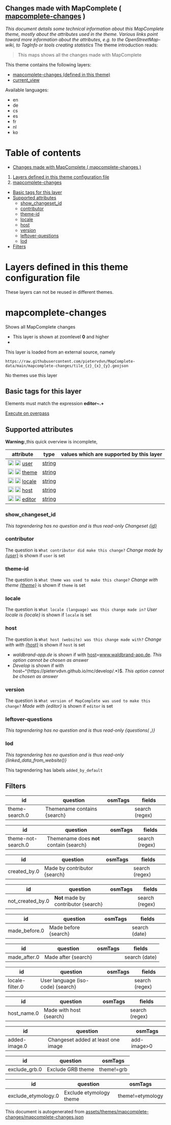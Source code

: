 [//]: # (WARNING: this file is automatically generated. Please find the sources at the bottom and edit those sources)

## Changes made with MapComplete ( [mapcomplete-changes](https://mapcomplete.org/mapcomplete-changes) )
_This document details some technical information about this MapComplete theme, mostly about the attributes used in the theme. Various links point toward more information about the attributes, e.g. to the OpenStreetMap-wiki, to TagInfo or tools creating statistics_
The theme introduction reads:

> This maps shows all the changes made with MapComplete

This theme contains the following layers:

 - [mapcomplete-changes (defined in this theme)](#mapcomplete-changes)
 - [current_view](../Layers/current_view.md)

Available languages:

 - en
 - de
 - cs
 - es
 - fr
 - nl
 - ko

# Table of contents

  - [Changes made with MapComplete ( mapcomplete-changes )](#changes-made-with-mapcomplete-(-mapcomplete-changes-))
1. [Layers defined in this theme configuration file](#layers-defined-in-this-theme-configuration-file)
2. [mapcomplete-changes](#mapcomplete-changes)
  - [Basic tags for this layer](#basic-tags-for-this-layer)
  - [Supported attributes](#supported-attributes)
    + [show_changeset_id](#show_changeset_id)
    + [contributor](#contributor)
    + [theme-id](#theme-id)
    + [locale](#locale)
    + [host](#host)
    + [version](#version)
    + [leftover-questions](#leftover-questions)
    + [lod](#lod)
  - [Filters](#filters)

# Layers defined in this theme configuration file
These layers can not be reused in different themes.
# mapcomplete-changes

Shows all MapComplete changes

 - This layer is shown at zoomlevel **0** and higher
 - <img src='../warning.svg' height='1rem'/>

This layer is loaded from an external source, namely 

`https://raw.githubusercontent.com/pietervdvn/MapComplete-data/main/mapcomplete-changes/tile_{z}_{x}_{y}.geojson`

No themes use this layer

## Basic tags for this layer

Elements must match the expression **editor~.+**

[Execute on overpass](http://overpass-turbo.eu/?Q=%5Bout%3Ajson%5D%5Btimeout%3A90%5D%3B%28%20%20%20%20nwr%5B%22editor%22%5D%28%7B%7Bbbox%7D%7D%29%3B%0A%29%3Bout%20body%3B%3E%3Bout%20skel%20qt%3B)

## Supported attributes

**Warning:**,this quick overview is incomplete,

| attribute | type | values which are supported by this layer |
-----|-----|----- |
| <a target="_blank" href='https://taginfo.openstreetmap.org/keys/user#values'><img src='https://mapcomplete.org/assets/svg/search.svg' height='18px'></a> <a target="_blank" href='https://taghistory.raifer.tech/?#***/user/'><img src='https://mapcomplete.org/assets/svg/statistics.svg' height='18px'></a> [user](https://wiki.openstreetmap.org/wiki/Key:user) | [string](../SpecialInputElements.md#string) |  |
| <a target="_blank" href='https://taginfo.openstreetmap.org/keys/theme#values'><img src='https://mapcomplete.org/assets/svg/search.svg' height='18px'></a> <a target="_blank" href='https://taghistory.raifer.tech/?#***/theme/'><img src='https://mapcomplete.org/assets/svg/statistics.svg' height='18px'></a> [theme](https://wiki.openstreetmap.org/wiki/Key:theme) | [string](../SpecialInputElements.md#string) |  |
| <a target="_blank" href='https://taginfo.openstreetmap.org/keys/locale#values'><img src='https://mapcomplete.org/assets/svg/search.svg' height='18px'></a> <a target="_blank" href='https://taghistory.raifer.tech/?#***/locale/'><img src='https://mapcomplete.org/assets/svg/statistics.svg' height='18px'></a> [locale](https://wiki.openstreetmap.org/wiki/Key:locale) | [string](../SpecialInputElements.md#string) |  |
| <a target="_blank" href='https://taginfo.openstreetmap.org/keys/host#values'><img src='https://mapcomplete.org/assets/svg/search.svg' height='18px'></a> <a target="_blank" href='https://taghistory.raifer.tech/?#***/host/'><img src='https://mapcomplete.org/assets/svg/statistics.svg' height='18px'></a> [host](https://wiki.openstreetmap.org/wiki/Key:host) | [string](../SpecialInputElements.md#string) |  |
| <a target="_blank" href='https://taginfo.openstreetmap.org/keys/editor#values'><img src='https://mapcomplete.org/assets/svg/search.svg' height='18px'></a> <a target="_blank" href='https://taghistory.raifer.tech/?#***/editor/'><img src='https://mapcomplete.org/assets/svg/statistics.svg' height='18px'></a> [editor](https://wiki.openstreetmap.org/wiki/Key:editor) | [string](../SpecialInputElements.md#string) |  |

### show_changeset_id

_This tagrendering has no question and is thus read-only_
*Changeset <a href='https://openstreetmap.org/changeset/{id}' target='_blank'>{id}</a>*

### contributor

The question is `What contributor did make this change?`
*Change made by <a href='https://openstreetmap.org/user/{user}' target='_blank'>{user}</a>* is shown if `user` is set

### theme-id

The question is `What theme was used to make this change?`
*Change with theme <a href='https://mapcomplete.org/{theme}'>{theme}</a>* is shown if `theme` is set

### locale

The question is `What locale (language) was this change made in?`
*User locale is {locale}* is shown if `locale` is set

### host

The question is `What host (website) was this change made with?`
*Change with with <a href='{host}'>{host}</a>* is shown if `host` is set

 -  *waldbrand-app.de* is shown if with <a href='https://wiki.openstreetmap.org/wiki/Key:host' target='_blank'>host</a>=<a href='https://wiki.openstreetmap.org/wiki/Tag:host%3Dwww.waldbrand-app.de' target='_blank'>www.waldbrand-app.de</a>. _This option cannot be chosen as answer_
 -  *Develop* is shown if with host~^(https:\/\/pietervdvn.github.io\/mc\/develop\/.*)$. _This option cannot be chosen as answer_

### version

The question is `What version of MapComplete was used to make this change?`
*Made with {editor}* is shown if `editor` is set

### leftover-questions

_This tagrendering has no question and is thus read-only_
*{questions( ,)}*

### lod

_This tagrendering has no question and is thus read-only_
*{linked_data_from_website()}*

This tagrendering has labels 
`added_by_default`

## Filters

| id | question | osmTags | fields |
-----|-----|-----|----- |
| theme-search.0 | Themename contains {search} |  | search (regex) |

| id | question | osmTags | fields |
-----|-----|-----|----- |
| theme-not-search.0 | Themename does <b>not</b> contain {search} |  | search (regex) |

| id | question | osmTags | fields |
-----|-----|-----|----- |
| created_by.0 | Made by contributor {search} |  | search (regex) |

| id | question | osmTags | fields |
-----|-----|-----|----- |
| not_created_by.0 | <b>Not</b> made by contributor {search} |  | search (regex) |

| id | question | osmTags | fields |
-----|-----|-----|----- |
| made_before.0 | Made before {search} |  | search (date) |

| id | question | osmTags | fields |
-----|-----|-----|----- |
| made_after.0 | Made after {search} |  | search (date) |

| id | question | osmTags | fields |
-----|-----|-----|----- |
| locale-filter.0 | User language (iso-code) {search} |  | search (regex) |

| id | question | osmTags | fields |
-----|-----|-----|----- |
| host_name.0 | Made with host {search} |  | search (regex) |

| id | question | osmTags |
-----|-----|----- |
| added-image.0 | Changeset added at least one image | add-image>0 |

| id | question | osmTags |
-----|-----|----- |
| exclude_grb.0 | Exclude GRB theme | theme!=grb |

| id | question | osmTags |
-----|-----|----- |
| exclude_etymology.0 | Exclude etymology theme | theme!=etymology |



This document is autogenerated from [assets/themes/mapcomplete-changes/mapcomplete-changes.json](https://source.mapcomplete.org/MapComplete/MapComplete/src/branch/develop/assets/themes/mapcomplete-changes/mapcomplete-changes.json)
